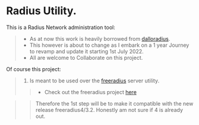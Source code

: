 # **Radius Utility**.

This is a Radius Network administration tool:
>* As at now this work is heavily borrowed from [dalloradius](https://github.com/lirantal/daloradius.git "NOT UPTO DATE BY @least 2 years.").
>* This however is about to change as I embark on a 1 year Journey to revamp and update it starting 1st July 2022.
>* All are welcome to Collaborate on this project.

Of course this project:
> 1. Is meant to be used over the [freeradius](https://freeradius.org/) server utility.
> >* Check out the freeradius project [here][1]

>> Therefore the 1st step will be to make it compatible with the new release freeradius4/3.2. Honestly am not sure if 4 is already out.

[1]: https://github.com/FreeRADIUS/freeradius-server "The freeradius Server Project"
